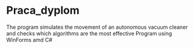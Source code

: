 # Praca_dyplom
The program simulates the movement of an autonomous vacuum cleaner and checks which algorithms are the most effective
Program using WinForms amd C#
